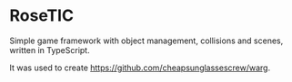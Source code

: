 # RoseTIC

Simple game framework with object management, collisions and scenes, written in TypeScript.  

It was used to create https://github.com/cheapsunglassescrew/warg.
